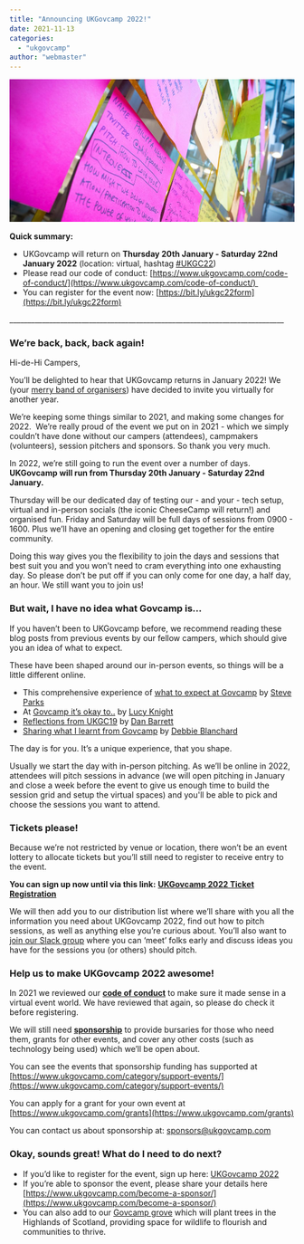 ```yaml
---
title: "Announcing UKGovcamp 2022!"
date: 2021-11-13
categories: 
  - "ukgovcamp"
author: "webmaster"
---
```


[![](images/49421388277_b9404d6703_k-1000x500.jpg)](https://www.ukgovcamp.com/wp-content/uploads/2020/11/49421388277_b9404d6703_k.jpg)

**Quick summary:**

- UKGovcamp will return on **Thursday 20th January - Saturday 22nd January 2022** (location: virtual, hashtag [#UKGC22](https://twitter.com/hashtag/UKGC22?src=hashtag_click))
- Please read our code of conduct: [https://www.ukgovcamp.com/code-of-conduct/](https://www.ukgovcamp.com/code-of-conduct/) 
- You can register for the event now: [https://bit.ly/ukgc22form](https://bit.ly/ukgc22form)

\_\_\_\_\_\_\_\_\_\_\_\_\_\_\_\_\_\_\_\_\_\_\_\_\_\_\_\_\_\_\_\_\_\_\_\_\_\_\_\_\_\_\_\_\_\_\_\_\_\_\_\_\_\_\_\_\_\_\_\_\_\_\_\_\_\_\_\_\_\_\_\_\_\_\_\_

### **We’re back, back, back again!**

Hi-de-Hi Campers,

You’ll be delighted to hear that UKGovcamp returns in January 2022! We (your [merry band of organisers](https://www.ukgovcamp.com/about/)) have decided to invite you virtually for another year.  

We’re keeping some things similar to 2021, and making some changes for 2022.  We’re really proud of the event we put on in 2021 - which we simply couldn’t have done without our campers (attendees), campmakers (volunteers), session pitchers and sponsors. So thank you very much.

In 2022, we’re still going to run the event over a number of days. **UKGovcamp will run from Thursday 20th January - Saturday 22nd January.**  

Thursday will be our dedicated day of testing our - and your - tech setup, virtual and in-person socials (the iconic CheeseCamp will return!) and organised fun. Friday and Saturday will be full days of sessions from 0900 - 1600. Plus we’ll have an opening and closing get together for the entire community.  

Doing this way gives you the flexibility to join the days and sessions that best suit you and you won’t need to cram everything into one exhausting day. So please don’t be put off if you can only come for one day, a half day, an hour. We still want you to join us!

### **But wait, I have no idea what Govcamp is...**

If you haven’t been to UKGovcamp before, we recommend reading these blog posts from previous events by our fellow campers, which should give you an idea of what to expect. 

These have been shaped around our in-person events, so things will be a little different online.

- This comprehensive experience of [what to expect at Govcamp](https://blog.weareconvivio.com/what-to-expect-at-ukgovcamp-ecc37191dc81) by [Steve Parks](https://twitter.com/steveparks)
- At [Govcamp it’s okay to..](https://geekwonkinterface.wordpress.com/2016/06/14/its-ok/) by [Lucy Knight](https://twitter.com/Jargonautical)
- [Reflections from UKGC19](https://medium.com/@dasbarrett/uk-govcamp-2019-reflections-c2eb14c782a2) by [Dan Barrett](https://twitter.com/dasbarrett) 
- [Sharing what I learnt from Govcamp](https://dwpdigital.blog.gov.uk/2018/02/19/sharing-what-i-learnt-at-ukgovcamp/) by [Debbie Blanchard](https://twitter.com/DebBlanch44)

The day is for you. It’s a unique experience, that you shape. 

Usually we start the day with in-person pitching. As we’ll be online in 2022, attendees will pitch sessions in advance (we will open pitching in January and close a week before the event to give us enough time to build the session grid and setup the virtual spaces) and you'll be able to pick and choose the sessions you want to attend. 

### **Tickets please!**

Because we’re not restricted by venue or location, there won’t be an event lottery to allocate tickets but you’ll still need to register to receive entry to the event. 

**You can sign up now until via this link:** [**UKGovcamp 2022 Ticket Registration**](https://bit.ly/ukgc22form)

We will then add you to our distribution list where we’ll share with you all the information you need about UKGovcamp 2022, find out how to pitch sessions, as well as anything else you’re curious about. You’ll also want to [join our Slack group](https://ukgovcamp.slack.com/join/shared_invite/enQtNTIyMTIxMTc1MDcyLWQzNjg3YTdhMzRlMDdlYWY5OTFlY2Y2NWNiODY1ZGI5YWUxMWQ4YTFhNzAxYzhkODlmZWY1ZDI1YjBjNmY1MGY) where you can ‘meet’ folks early and discuss ideas you have for the sessions you (or others) should pitch.

### **Help us to make UKGovcamp 2022 awesome!**

In 2021 we reviewed our [**code of conduct**](https://www.ukgovcamp.com/code-of-conduct/) to make sure it made sense in a virtual event world. We have reviewed that again, so please do check it before registering.

We will still need [**sponsorship**](https://www.ukgovcamp.com/become-a-sponsor/) to provide bursaries for those who need them, grants for other events, and cover any other costs (such as technology being used) which we’ll be open about.  

You can see the events that sponsorship funding has supported at [https://www.ukgovcamp.com/category/support-events/](https://www.ukgovcamp.com/category/support-events/)

You can apply for a grant for your own event at [https://www.ukgovcamp.com/grants](https://www.ukgovcamp.com/grants)

You can contact us about sponsorship at: [sponsors@ukgovcamp.com](mailto:sponsors@ukgovcamp.com) 

### **Okay, sounds great! What do I need to do next?**

- If you’d like to register for the event, sign up here: [UKGovcamp 2022](https://bit.ly/ukgc22form) 
- If you’re able to sponsor the event, please share your details here [https://www.ukgovcamp.com/become-a-sponsor/](https://www.ukgovcamp.com/become-a-sponsor/)
- You can also add to our [Govcamp grove](https://treesforlife.org.uk/groves/96110/) which will plant trees in the Highlands of Scotland, providing space for wildlife to flourish and communities to thrive.
